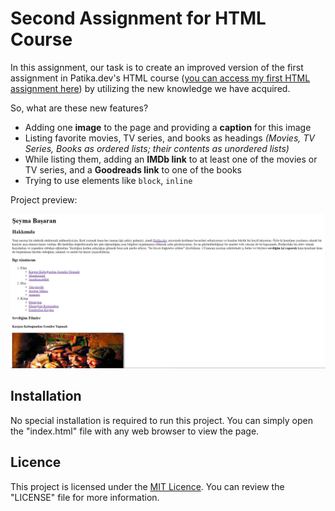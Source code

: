 # Second Assignment for HTML Course

In this assignment, our task is to create an improved version of the first assignment in Patika.dev's HTML course ([you can access my first HTML assignment here](https://github.com/basaranseyma/HTML_Odev1)) by utilizing the new knowledge we have acquired.

So, what are these new features?

* Adding one **image** to the page and providing a **caption** for this image
* Listing favorite movies, TV series, and books as headings *(Movies, TV Series, Books as ordered lists; their contents as unordered lists)*
* While listing them, adding an **IMDb link** to at least one of the movies or TV series, and a **Goodreads link** to one of the books
* Trying to use elements like `block`, `inline` 

Project preview: 

![The appearance of the project when the page is opened](images/screenshot.png)

## Installation

No special installation is required to run this project. You can simply open the "index.html" file with any web browser to view the page.


## Licence

This project is licensed under the [MIT Licence](https://choosealicense.com/licenses/mit/.). You can review the "LICENSE" file for more information.
